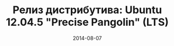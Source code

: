 ---
layout: post
title: "Релиз дистрибутива: Ubuntu 12.04.5 \"Precise Pangolin\" (LTS)"
date: 2014-08-07   
---
